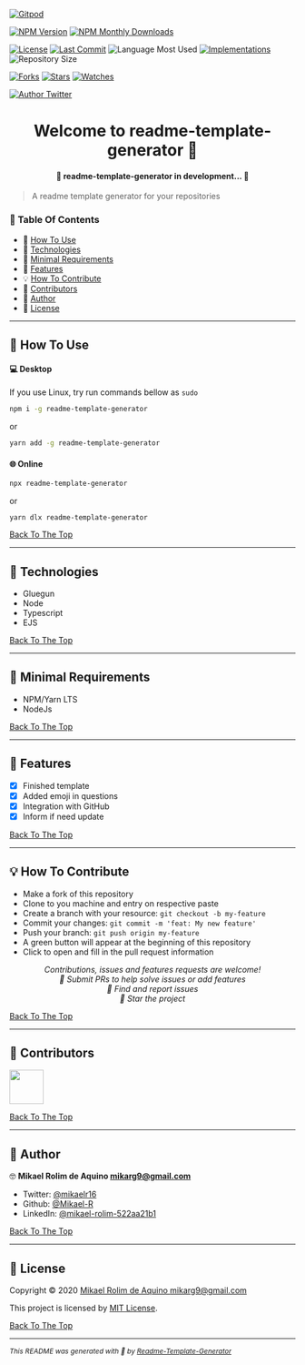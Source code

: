 [![Gitpod](https://gitpod.io/button/open-in-gitpod.svg)](https://gitpod.io/#https://github.com/Mikael-R/readme-template-generator)

[![NPM Version](https://img.shields.io/npm/v/readme-template-generator.svg?style=flat-square)](https://www.npmjs.com/package/readme-template-generator) [![NPM Monthly Downloads](https://img.shields.io/npm/dm/readme-template-generator.svg?style=flat-square)](https://npmjs.org/package/readme-template-generator)

[![License](https://img.shields.io/github/license/Mikael-R/readme-template-generator?style=flat-square)](LICENSE.md) [![Last Commit](https://img.shields.io/github/last-commit/Mikael-R/readme-template-generator?style=flat-square)](https://github.com/Mikael-R/readme-template-generator/commits/) ![Language Most Used](https://img.shields.io/github/languages/top/Mikael-R/readme-template-generator?style=flat-square) [![Implementations](https://img.shields.io/badge/%F0%9F%92%A1-implementations-8C8E93.svg?style=flat-square)](https://github.com/Mikael-R/readme-template-generator/issues) ![Repository Size](https://img.shields.io/github/repo-size/Mikael-R/readme-template-generator?style=flat-square)

[![Forks](https://img.shields.io/github/forks/Mikael-R/readme-template-generator?style=social)](https://github.com/Mikael-R/readme-template-generator/network/members) [![Stars](https://img.shields.io/github/stars/Mikael-R/readme-template-generator?style=social)](https://github.com/Mikael-R/readme-template-generator/stargazers) [![Watches](https://img.shields.io/github/watchers/Mikael-R/readme-template-generator?style=social)](https://github.com/Mikael-R/readme-template-generator/watchers)

[![Author Twitter](https://img.shields.io/twitter/follow/mikaelr16.svg?style=social)](https://twitter.com/mikaelr16)

<h1 id="title" align="center">Welcome to readme-template-generator 👋</h1>

<h4 align="center"> 🚧 readme-template-generator in development... 🚧</h4>

> A readme template generator for your repositories

### 🔖 Table Of Contents

- 🤔 [How To Use](#how-to-use)
- 🚀 [Technologies](#technologies)
- 🌱 [Minimal Requirements](#minimal-requirements)
- 🎇 [Features](#features)
- 💡 [How To Contribute](#how-to-contribute)
- 🤗 [Contributors](#contributors)
- 👤 [Author](#author)
- 🔏 [License](#license)

---

<h2 id="how-to-use">🤔 How To Use</h2>

#### 💻 Desktop

If you use Linux, try run commands bellow as `sudo`

```sh
npm i -g readme-template-generator
```
or
```sh
yarn add -g readme-template-generator
```

#### 🌐 Online

```sh
npx readme-template-generator
```
or
```
yarn dlx readme-template-generator
```

[Back To The Top](#title)

---

<h2 id="technologies">🚀 Technologies</h2>

- Gluegun
- Node
- Typescript
- EJS

[Back To The Top](#title)

---

<h2 id="minimal-requirements">🌱 Minimal Requirements</h2>

- NPM/Yarn LTS
- NodeJs

[Back To The Top](#title)

---

<h2 id="features">🎇 Features</h2>

- [x] Finished template
- [x] Added emoji in questions
- [x] Integration with GitHub
- [x] Inform if need update

[Back To The Top](#title)

---

<h2 id="how-to-contribute">💡 How To Contribute</h2>

- Make a fork of this repository
- Clone to you machine and entry on respective paste
- Create a branch with your resource: `git checkout -b my-feature`
- Commit your changes: `git commit -m 'feat: My new feature'`
- Push your branch: `git push origin my-feature`
- A green button will appear at the beginning of this repository
- Click to open and fill in the pull request information

<p align="center">
<i>Contributions, issues and features requests are welcome!</i><br />
<i>📮 Submit PRs to help solve issues or add features</i><br />
<i>🐛 Find and report issues</i><br />
<i>🌟 Star the project</i><br />
</p>

[Back To The Top](#title)

---

<h2 id="contributors">🤗 Contributors</h2>

<p>

<a href="https://github.com/Mikael-R"><img width="60" src="https://avatars1.githubusercontent.com/u/60241602?v=4"/>

</p>

[Back To The Top](#title)

---

<h2 id="author">👤 Author</h2>

🤓 **Mikael Rolim de Aquino <mikarg9@gmail.com>**

- Twitter: [@mikaelr16](https://twitter.com/mikaelr16)
- Github: [@Mikael-R](https://github.com/Mikael-R)
- LinkedIn: [@mikael-rolim-522aa21b1](https://linkedin.com/in/mikael-rolim-522aa21b1)

[Back To The Top](#title)

---

<h2 id="license">🔏 License</h2>

Copyright © 2020 [Mikael Rolim de Aquino <mikarg9@gmail.com>](https://github.com/Mikael-R)

This project is licensed by [MIT License](https://api.github.com/licenses/mit).

[Back To The Top](#title)

---

<span style="font-style: italic;font-size: 12px;">
This README was generated with 💟 by <a href="https://github.com/Mikael-R/Readme-Template-Generator">Readme-Template-Generator</a>
</span>

